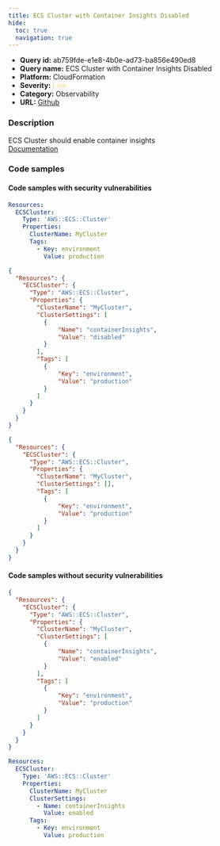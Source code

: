 ```yaml
---
title: ECS Cluster with Container Insights Disabled
hide:
  toc: true
  navigation: true
---
```


<style>
  .highlight .hll {
    background-color: #ff171742;
  }
  .md-content {
    max-width: 1100px;
    margin: 0 auto;
  }
</style>

-   **Query id:** ab759fde-e1e8-4b0e-ad73-ba856e490ed8
-   **Query name:** ECS Cluster with Container Insights Disabled
-   **Platform:** CloudFormation
-   **Severity:** <span style="color:#edd57e">Low</span>
-   **Category:** Observability
-   **URL:** [Github](https://github.com/Checkmarx/kics/tree/master/assets/queries/cloudFormation/aws/ecs_cluster_container_insights_disabled)

### Description
ECS Cluster should enable container insights<br>
[Documentation](https://docs.aws.amazon.com/AWSCloudFormation/latest/UserGuide/aws-resource-ecs-cluster.html#cfn-ecs-cluster-clustersettings)

### Code samples
#### Code samples with security vulnerabilities
```yaml title="Positive test num. 1 - yaml file" hl_lines="4"
Resources:
  ECSCluster:
    Type: 'AWS::ECS::Cluster'
    Properties:
      ClusterName: MyCluster
      Tags:
        - Key: environment
          Value: production
```
```json title="Positive test num. 2 - json file" hl_lines="7"
{
  "Resources": {
    "ECSCluster": {
      "Type": "AWS::ECS::Cluster",
      "Properties": {
        "ClusterName": "MyCluster",
        "ClusterSettings": [
          {
              "Name": "containerInsights",
              "Value": "disabled"
          }
        ],
        "Tags": [
          {
              "Key": "environment",
              "Value": "production"
          }
        ]
      }
    }
  }
}
```
```json title="Positive test num. 3 - json file" hl_lines="7"
{
  "Resources": {
    "ECSCluster": {
      "Type": "AWS::ECS::Cluster",
      "Properties": {
        "ClusterName": "MyCluster",
        "ClusterSettings": [],
        "Tags": [
          {
              "Key": "environment",
              "Value": "production"
          }
        ]
      }
    }
  }
}
```


#### Code samples without security vulnerabilities
```json title="Negative test num. 1 - json file"
{
  "Resources": {
    "ECSCluster": {
      "Type": "AWS::ECS::Cluster",
      "Properties": {
        "ClusterName": "MyCluster",
        "ClusterSettings": [
          {
              "Name": "containerInsights",
              "Value": "enabled"
          }
        ],
        "Tags": [
          {
              "Key": "environment",
              "Value": "production"
          }
        ]
      }
    }
  }
}
```
```yaml title="Negative test num. 2 - yaml file"
Resources:
  ECSCluster:
    Type: 'AWS::ECS::Cluster'
    Properties:
      ClusterName: MyCluster
      ClusterSettings:
        - Name: containerInsights
          Value: enabled
      Tags:
        - Key: environment
          Value: production
```
